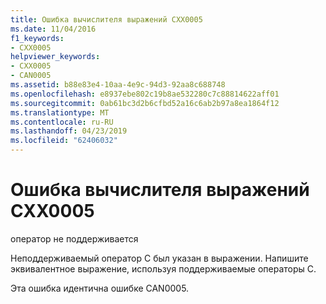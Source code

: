 ```yaml
---
title: Ошибка вычислителя выражений CXX0005
ms.date: 11/04/2016
f1_keywords:
- CXX0005
helpviewer_keywords:
- CXX0005
- CAN0005
ms.assetid: b88e83e4-10aa-4e9c-94d3-92aa8c688748
ms.openlocfilehash: e8937ebe802c19b8ae532280c7c88814622aff01
ms.sourcegitcommit: 0ab61bc3d2b6cfbd52a16c6ab2b97a8ea1864f12
ms.translationtype: MT
ms.contentlocale: ru-RU
ms.lasthandoff: 04/23/2019
ms.locfileid: "62406032"
---
```

# <a name="expression-evaluator-error-cxx0005"></a>Ошибка вычислителя выражений CXX0005

оператор не поддерживается

Неподдерживаемый оператор C был указан в выражении. Напишите эквивалентное выражение, используя поддерживаемые операторы C.

Эта ошибка идентична ошибке CAN0005.
